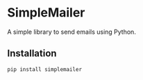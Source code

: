 # SimpleMailer

A simple library to send emails using Python.

## Installation

```bash
pip install simplemailer
